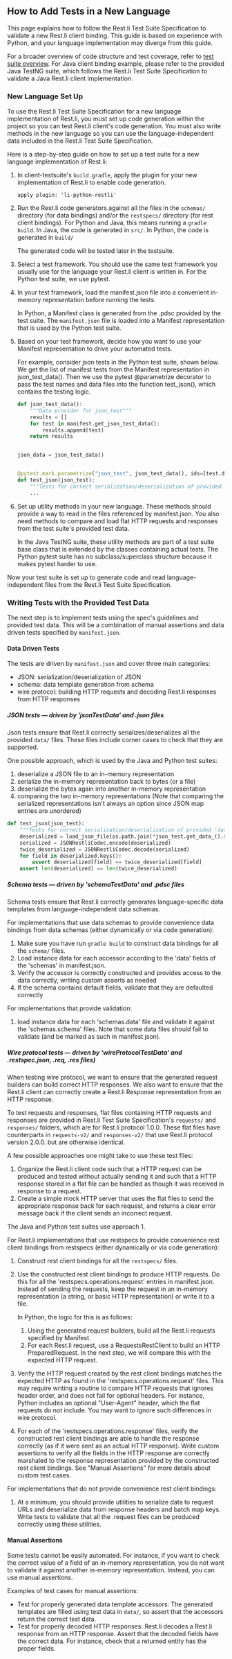 How to Add Tests in a New Language
--------------------------
This page explains how to follow the Rest.li Test Suite Specification to validate a new Rest.li client binding.
This guide is based on experience with Python, and your language implementation may diverge from this guide.

For a broader overview of code structure and test coverage, refer to [test suite overview](testsuite_overview.md).
For Java client binding example, please refer to the provided Java TestNG suite, which follows the Rest.li Test Suite
Specification to validate a Java Rest.li client implementation.

### New Language Set Up
To use the Rest.li Test Suite Specification for a new language implementation of Rest.li, you must set up code
generation within the project so you can test Rest.li client's code generation.
You must also write methods in the new language so you can use the language-independent data included in the
Rest.li Test Suite Specification.

Here is a step-by-step guide on how to set up a test suite for a new language implementation of Rest.li:
1.  In client-testsuite's ```build.gradle```, apply the plugin for your new implementation of Rest.li to enable code generation.  

    ```
    apply plugin: 'li-python-restli'
    ```
2.  Run the Rest.li code generators against all the files in the ```schemas/``` directory (for data
    bindings) and/or the ```restspecs/``` directory (for rest client bindings). 
    For Python and Java, this means running a ```gradle build```. In Java, the code is generated in ```src/```. In Python, 
    the code is generated  in ```build/```
    
    The generated code will be tested later in the testsuite.   
    
3.  Select a test framework.  You should use the same test framework you usually use for the language your Rest.li
    client is written in. For the Python test suite, we use pytest. 

4.  In your test framework, load the manifest.json file into a convenient in-memory representation before running the tests.

    In Python, a Manifest class is generated from the .pdsc provided by the test suite. 
    The ```manifest.json``` file is loaded into a Manifest representation that is used by the Python test suite.

5.  Based on your test framework, decide how you want to use your Manifest representation to drive your automated tests. 

    For example, consider json tests in the Python test suite, shown below. We get the list of manifest tests from the
    Manifest representation in json_test_data(). Then we use the pytest @parametrize decorator to pass the test names
    and data files into the function test_json(), which contains the testing logic. 
    ```python
    def json_test_data():
        """Data provider for json_test"""
        results = []
        for test in manifest.get_json_test_data():
            results.append(test)
        return results
    
    
    json_data = json_test_data()
    
    
    @pytest.mark.parametrize("json_test", json_test_data(), ids=[test.data_ for test in json_data])
    def test_json(json_test):
        """Tests for correct serialization/deserialization of provided 'data' files"""
        ...
    ```   
 
6.  Set up utility methods in your new language. These methods should provide a way to read in the files referenced by
    manifest.json. You also need methods to compare and load flat HTTP requests and responses from the test suite's
    provided test data. 
 
    In the Java TestNG suite, these utility methods are part of a test suite base class that is extended by the classes
    containing actual tests. The Python pytest suite has no subclass/superclass structure because it makes pytest harder to use.
 
Now your test suite is set up to generate code and read language-independent files from the Rest.li Test Suite
Specification. 

### Writing Tests with the Provided Test Data
The next step is to implement tests using the spec's guidelines and provided test data. 
This will be a combination of manual assertions and data driven tests specified by ```manifest.json```.
#### Data Driven Tests
The tests are driven by ```manifest.json``` and cover three main categories: 
* JSON: serialization/deserialization of JSON
* schema: data template generation from schema
* wire protocol: building HTTP requests and decoding Rest.li responses from HTTP responses

##### JSON tests — driven by 'jsonTestData' and .json files 

Json tests ensure that Rest.li correctly serializes/deserializes all the provided ```data/``` files. 
These files include corner cases to check that they are supported.
 
One possible approach, which is used by the Java and Python test suites:

1. deserialize a JSON file to an in-memory representation
2. serialize the in-memory representation back to bytes (or a file)
3. deserialize the bytes again into another in-memory representation
4. comparing the two in-memory representations
(Note that comparing the serialized representations isn't always an option since JSON map entries are unordered)

```python
def test_json(json_test):
    """Tests for correct serialization/deserialization of provided 'data' files"""
    deserialized = load_json_file(os.path.join(*json_test.get_data_().split("/")))
    serialized = JSONRestliCodec.encode(deserialized)
    twice_deserialized = JSONRestliCodec.decode(serialized)
    for field in deserialized.keys():
        assert deserialized[field] == twice_deserialized[field]
    assert len(deserialized) == len(twice_deserialized) 
```  
 
##### Schema tests — driven by 'schemaTestData'  and .pdsc files

Schema tests ensure that Rest.li correctly generates language-specific data templates from language-independent data schemas.

For implementations that use data schemas to provide convenience data bindings from data schemas (either dynamically or
via code generation):

1.  Make sure you have run ```gradle build``` to construct data bindings for all the ```schema/``` files.
2.  Load instance data for each accessor according to the 'data' fields of the 'schemas' in manifest.json.
3.  Verify the accessor is correctly constructed and provides access to the data correctly, writing custom asserts as needed
4.  If the schema contains default fields, validate that they are defaulted correctly

For implementations that provide validation:

1. load instance data for each 'schemas.data' file and validate it against the 'schemas.schema' files.  Note that some data
   files should fail to validate (and be marked as such in manifest.json).

##### Wire protocol tests — driven by 'wireProtocolTestData' and .restspec.json, .req, .res files)

When testing wire protocol, we want to ensure that the generated request builders can build correct HTTP responses.
We also want to ensure that the Rest.li client can correctly create a Rest.li Response representation from an 
HTTP response.  

To test requests and responses, flat files containing HTTP requests and responses are provided in
Rest.li Test Suite Specification's ```requests/``` and ```responses/``` folders, which are for Rest.li protocol 1.0.0.
These flat files have counterparts in ```requests-v2/``` and ```responses-v2/``` that use Rest.li protocol version 2.0.0.
but are otherwise identical.

A few possible approaches one might take to use these test files:

1. Organize the Rest.li client code such that a HTTP request can be produced and tested without actually sending it
   and such that a HTTP response stored in a flat file can be handled as though it was received in response to a request.
2. Create a simple mock HTTP server that uses the flat files to send the appropriate response back for each request, and
   returns a clear error message back if the client sends an incorrect request.

The Java and Python test suites use approach 1.

For Rest.li implementations that use restspecs to provide convenience rest client bindings from restspecs (either dynamically
or via code generation):

1. Construct rest client bindings for all the ```restspecs/``` files. 
2. Use the constructed rest client bindings to produce HTTP requests.  Do this for all the 'restspecs.operations.request'
   entries in manifest.json.  Instead of sending the requests,  keep the request in an in-memory representation (a string,
   or basic HTTP representation) or write it to a file.
   
   In Python, the logic for this is as follows:
   1. Using the generated request builders, build all the Rest.li requests specified by Manifest. 
   2. For each Rest.li request, use a RequestsRestClient to build an HTTP PreparedRequest. In the next step, we will compare
   this with the expected HTTP request. 
   
3. Verify the HTTP request created by the rest client bindings matches the expected HTTP as found in the
   'restspecs.operations.request' files.  This may require writing a routine to compare HTTP requests that ignores header
   order, and does not fail for optional headers. For instance, Python includes an optional "User-Agent" header, which 
   the flat requests do not include. You may want to ignore such differences in wire protocol. 
   
4. For each of the 'restspecs.operations.response' files, verify the constructed rest client bindings are able to
   handle the response correctly (as if it were sent as an actual HTTP response).  Write custom assertions to verify all the
   fields in the HTTP response are correctly marshaled to the response representation provided by the constructed rest client
   bindings. See "Manual Assertions" for more details about custom test cases. 

For implementations that do not provide convenience rest client bindings:

1. At a minimum, you should provide utilities to serialize data to request URLs and deserialize data from response headers
  and batch map keys. Write tests to validate that all the .request files can be produced correctly using these utilities.

#### Manual Assertions
Some tests cannot be easily automated. For instance, if you want to check the correct value of a field of an in-memory 
representation, you do not want to validate it against another in-memory representation.
Instead, you can use manual assertions. 

Examples of test cases for manual assertions:
* Test for properly generated data template accessors: The generated templates are filled using test data in ```data/```, 
so assert that the accessors return the correct test data.
* Test for properly decoded HTTP responses: Rest.li decodes a Rest.li response from an HTTP response. Assert that the
decoded fields have the correct data. For instance, check that a returned entity has the proper fields. 
 
 
